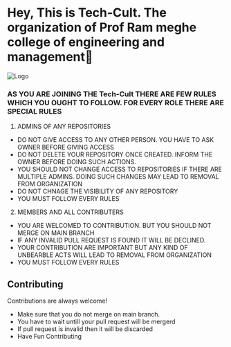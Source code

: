# Hey, This is Tech-Cult. The organization of Prof Ram meghe college of engineering and management👋

![Logo](https://avatars.githubusercontent.com/u/116372777?s=400&u=6cce41ecce9c5882ef36e1c90ba2c78b93c74ba4&v=4)




### AS YOU ARE JOINING THE Tech-Cult THERE ARE FEW RULES WHICH YOU OUGHT TO FOLLOW. FOR EVERY ROLE THERE ARE SPECIAL RULES
1. ADMINS OF ANY REPOSITORIES
  - DO NOT GIVE ACCESS TO ANY OTHER PERSON. YOU HAVE TO ASK OWNER BEFORE GIVING ACCESS
  - DO NOT DELETE YOUR REPOSITORY ONCE CREATED. INFORM THE OWNER BEFORE DOING SUCH ACTIONS.
  - YOU SHOULD NOT CHANGE ACCESS TO REPOSITORIES IF THERE ARE MULTIPLE ADMINS. DOING SUCH CHANGES MAY LEAD TO REMOVAL FROM ORGANIZATION
  - DO NOT CHNAGE THE VISIBILITY OF ANY REPOSITORY
  - YOU MUST FOLLOW EVERY RULES
2. MEMBERS AND ALL CONTRIBUTERS
  - YOU ARE WELCOMED TO CONTRIBUTION. BUT YOU SHOULD NOT MERGE ON MAIN BRANCH
  - IF ANY INVALID PULL REQUEST IS FOUND IT WILL BE DECLINED.
  - YOUR CONTRIBUTION ARE IMPORTANT BUT ANY KIND OF UNBEARBLE ACTS WILL LEAD TO REMOVAL FROM ORGANIZATION
  - YOU MUST FOLLOW EVERY RULES
## Contributing

Contributions are always welcome!

- Make sure that you do not merge on main branch.
- You have to wait untill your pull request will be mergerd
- If pull request is invalid then it will be discarded
- Have Fun Contributing 

